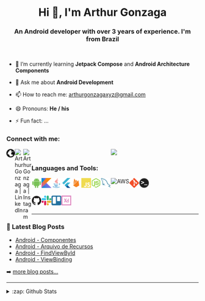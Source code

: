 <h1 align="center">Hi 👋, I'm Arthur Gonzaga</h1>
<h3 align="center">An Android developer with over 3 years of experience. I'm from Brazil</h3>

<br/>


- 🌱 I’m currently learning **Jetpack Compose** and **Android Architecture Components**

- 💬 Ask me about **Android Development** 

- 📫 How to reach me: arthurgonzagaxyz@gmail.com

- 😄 Pronouns: **He / his**

- ⚡ Fun fact: ...

### Connect with me:

[<img align="left" alt="Arthur Gonzaga | Portfolio" width="22px" src="https://raw.githubusercontent.com/iconic/open-iconic/master/svg/globe.svg" />][website]
[<img align="left" alt="Arthur Gonzaga | LinkedIn" width="22px" src="https://cdn.jsdelivr.net/npm/simple-icons@v3/icons/linkedin.svg" />][linkedin]
[<img align="left" alt="Arthur Gonzaga | Instagram" width="22px" src="https://cdn.jsdelivr.net/npm/simple-icons@v3/icons/instagram.svg" />][instagram]


<img align='right' src="https://media.giphy.com/media/M9gbBd9nbDrOTu1Mqx/giphy.gif" width="230">

<br/>

### Languages and Tools:


<div align="left"  >
  <img align="left" alt="Android" width="26px" src="https://raw.githubusercontent.com/github/explore/e94815998e4e0713912fed477a1f346ec04c3da2/topics/android/android.png" />
  <img align="left" alt="Kotlin" width="26px" src="https://raw.githubusercontent.com/github/explore/80688e429a7d4ef2fca1e82350fe8e3517d3494d/topics/kotlin/kotlin.png" />
  <img align="left" alt="Java" width="26px" src="https://github.com/devicons/devicon/blob/master/icons/java/java-original.svg" />
  <img align="left" alt="Flutter" width="26px" src="https://github.com/devicons/devicon/blob/master/icons/flutter/flutter-original.svg" />
  <img align="left" alt="Firebase" width="26px" src="https://github.com/devicons/devicon/blob/master/icons/firebase/firebase-plain.svg" />
  <img align="left" alt="Javascript" width="26px" src="https://github.com/devicons/devicon/blob/master/icons/javascript/javascript-plain.svg" />
  <img align="left" alt="Node.js" width="26px" src="https://github.com/devicons/devicon/blob/master/icons/nodejs/nodejs-original.svg" />
  <img align="left" alt="MySQL" width="26px" src="https://github.com/devicons/devicon/blob/master/icons/mysql/mysql-original.svg" />
  <img align="left" alt="AWS" height="26px" src="https://d1yjjnpx0p53s8.cloudfront.net/styles/logo-thumbnail/s3/102017/logo_0.png?17TK91b1B6OvV2MFrCLfukw1c8oEaNr6&itok=vsanFiUj"/>
  <img align="left" alt="Git" width="26px" src="https://github.com/devicons/devicon/blob/master/icons/git/git-original.svg" />
  <img alt="Terminal" width="26px" src="https://raw.githubusercontent.com/github/explore/80688e429a7d4ef2fca1e82350fe8e3517d3494d/topics/terminal/terminal.png" />
</div>

<br/>

<div>
  <img align="left" alt="Github" width="26px" src="https://github.com/devicons/devicon/blob/master/icons/github/github-original.svg" />
  <img align="left" alt="Slack" width="26px" src="https://github.com/devicons/devicon/blob/master/icons/slack/slack-original.svg" />
  <img align="left" alt="Trello" width="26px" src="https://github.com/devicons/devicon/blob/master/icons/trello/trello-plain.svg" />
  <img align="left" alt="Adobe XD" width="26px" src="https://github.com/devicons/devicon/blob/master/icons/xd/xd-line.svg" />
  
  
</div>

<br />
<br />

---


### 📕 Latest Blog Posts

<!-- BLOG-POST-LIST:START -->
- [Android - Componentes](https://android-master.com.br/android/conceitos-basicos/componentes/)
- [Android - Arquivo de Recursos](https://android-master.com.br/android/conceitos-basicos/arquivo-de-recursos/)
- [Android - FindViewById](https://android-master.com.br/android/conceitos-basicos/findViewById/)
- [Android - ViewBinding](https://android-master.com.br/android/conceitos-basicos/view-binding/)
<!-- BLOG-POST-LIST:END -->

➡️ [more blog posts...](https://android-master.com.br/)

---

<details>
  <summary>:zap: Github Stats</summary>
  
  <br/>
  
  [![Arthur Gonzaga's GitHub Stats](https://github-readme-stats.vercel.app/api?username=arthurgonzaga&show_icons=true)](https://github.com/arthurgonzaga)
 
</details>

[website]: https://arthurgonzaga.com/
[youtube]: https://www.youtube.com/channel/UCasjMRuptb_CQ_BTjMRTLTQ
[instagram]: https://instagram.com/arthurgonzaga20/
[linkedin]: https://www.linkedin.com/in/arthurgonzaga20/

